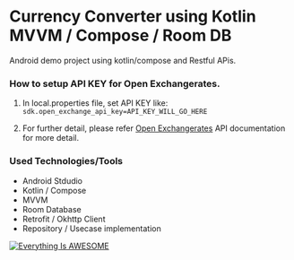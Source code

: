 # Currency Converter using Kotlin MVVM / Compose / Room DB
 Android demo project using kotlin/compose and Restful APis.

### How to setup API KEY for Open Exchangerates.
1. In local.properties file, set API KEY like:
   ```sdk.open_exchange_api_key=API_KEY_WILL_GO_HERE```

2. For further detail, please refer [Open Exchangerates](https://docs.openexchangerates.org/reference/api-introduction) API documentation for more detail.

### Used Technologies/Tools
* Android Stdudio
* Kotlin / Compose
* MVVM
* Room Database
* Retrofit / Okhttp Client
* Repository / Usecase implementation

[![Everything Is AWESOME](https://img.youtube.com/vi/87F6zV9W4fc/0.jpg)](https://www.youtube.com/shorts/87F6zV9W4fc "Everything Is AWESOME")

